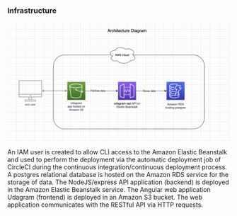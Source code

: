 ### Infrastructure

![img](screenshots/infrastructure-diagram.png)

An IAM user is created to allow CLI access to the Amazon Elastic Beanstalk and used to perform the deployment via the automatic deployment job of CircleCI during the continuous integration/continuous deployment process.
A postgres relational database is hosted on the Amazon RDS service for the storage of data.
The NodeJS/express API application (backend) is deployed in the Amazon Elastic Beanstalk service.
The Angular web application Udagram (frontend) is deployed in an Amazon S3 bucket.
The web application communicates with the RESTful API via HTTP requests.
